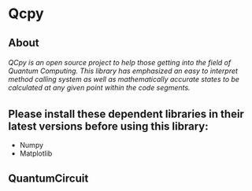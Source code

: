 # Qcpy

## About
###### QCpy is an open source project to help those getting into the field of Quantum Computing. This library has emphasized an easy to interpret method calling system as well as mathematically accurate states to be calculated at any given point within the code segments.

## Please install these dependent libraries in their latest versions before using this library:
* Numpy
* Matplotlib

## QuantumCircuit
